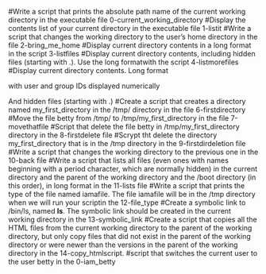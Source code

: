 #Write a script that prints the absolute path name of the current working directory in the executable file 0-current_working_directory
#Display the contents list of your current directory in the executable file 1-listit
#Write a script that changes the working directory to the user’s home directory in the file 2-bring_me_home
#Display current directory contents in a long format in the script 3-listfiles
#Display current directory contents, including hidden files (starting with .). Use the long formatwith the script 4-listmorefiles
#Display current directory contents.
   Long format

   with user and group IDs displayed numerically

   And hidden files (starting with .)
#Create a script that creates a directory named my_first_directory in the /tmp/ directory in the file 6-firstdirectory
#Move the file betty from /tmp/ to /tmp/my_first_directory in the file 7-movethatfile
#Script that delete the file betty in /tmp/my_first_directory directory in the  8-firstdelete file
#Scrypt tht delete the directory my_first_directory that is in the /tmp directory in the 9-firstdirdeletion file
#Write a script that changes the working directory to the previous one in the 10-back file
#Write a script that lists all files (even ones with names beginning with a period character, which are normally hidden) in the current directory and the parent of the working directory and the /boot directory (in this order), in long format in the 11-lists file
#Write a script that prints the type of the file named iamafile. The file iamafile will be in the /tmp directory when we will run your scriptin the 12-file_type
#Create a symbolic link to /bin/ls, named __ls__. The symbolic link should be created in the current working directory in the 13-symbolic_link
#Create a script that copies all the HTML files from the current working directory to the parent of the working directory, but only copy files that did not exist in the parent of the working directory or were newer than the versions in the parent of the working directory in the  14-copy_htmlscript.
#script that switches the current user to the user betty in the 0-iam_betty
